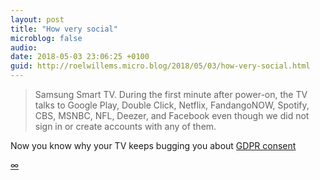 ```yaml
---
layout: post
title: "How very social"
microblog: false
audio: 
date: 2018-05-03 23:06:25 +0100
guid: http://roelwillems.micro.blog/2018/05/03/how-very-social.html
---
```

> Samsung Smart TV. During the first minute after power-on, the TV talks to Google Play, Double Click, Netflix, FandangoNOW, Spotify, CBS, MSNBC, NFL, Deezer, and Facebook­ even though we did not sign in or create accounts with any of them.

Now you know why your TV keeps bugging you about [GDPR consent](https://roelwillems.com/2018/04/26/httpsdshreethe-joys-of.html)

[∞](https://freedom-to-tinker.com/2018/04/23/announcing-iot-inspector-a-tool-to-study-smart-home-iot-device-behavior/)
